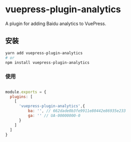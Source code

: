 # vuepress-plugin-analytics

A plugin for adding Baidu analytics to VuePress.
## 安装

```bash
yarn add vuepress-plugin-analytics
# or
npm install vuepress-plugin-analytics
```
### 使用
```js

module.exports = {
  plugins: [
    [
      'vuepress-plugin-analytics',{
          ba: '', // 662dade0b3fe9911e80442e86935e233
          ga: '' // UA-00000000-0
      }
    ]
  ]
}
```